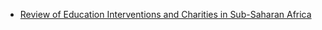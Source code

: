 <!-- TITLE: Developing World Education -->
<!-- SUBTITLE: Educate the developing world -->

* [Review of Education Interventions and Charities in Sub-Saharan Africa](https://docs.google.com/document/d/1-JzmsKJFHPq3j1vAypy8yZM7NbGRco6e_S5con3TOTI/edit#heading=h.ws4i5t60jj94)